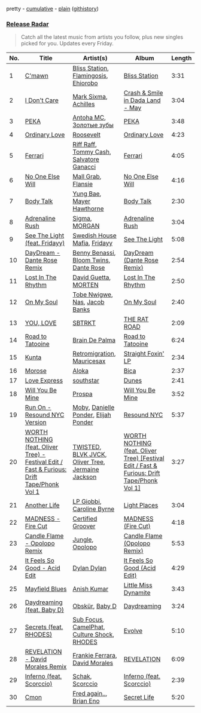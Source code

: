 pretty - [cumulative](/playlists/cumulative/Release%20Radar.md) - [plain](/playlists/plain/37i9dQZEVXbsudmxBFKW7G) ([githistory](https://github.githistory.xyz/vitokorn/spotify-playlist-archive/blob/master/playlists/plain/37i9dQZEVXbsudmxBFKW7G))

### [Release Radar](https://open.spotify.com/playlist/37i9dQZEVXbsudmxBFKW7G)

> Catch all the latest music from artists you follow, plus new singles picked for you. Updates every Friday.

| No. | Title | Artist(s) | Album | Length |
|---|---|---|---|---|
| 1 | [C'mawn](https://open.spotify.com/track/76UlbwZsf1KjETDmkrwDbW) | [Bliss Station](https://open.spotify.com/artist/14nuxkCmtQBF2SJfwl6vLu), [Flamingosis](https://open.spotify.com/artist/75cW8FFekyCjj0mfZM1Gfb), [Ehiorobo](https://open.spotify.com/artist/5kZ3bLambJ4rBTQ7c2pmi5) | [Bliss Station](https://open.spotify.com/album/6S2MBtq9oY2P989g8U4wlS) | 3:31 |
| 2 | [I Don't Care](https://open.spotify.com/track/2UIKMsHPB8n4E0ci2wvftx) | [Mark Sixma](https://open.spotify.com/artist/3ePCIHipMKD4n8IBXBYWSm), [Achilles](https://open.spotify.com/artist/1BgLi10FdtjQtMigV9Ddka) | [Crash & Smile in Dada Land - May](https://open.spotify.com/album/4PjuJ33WzlVy4RpcxLCKJ1) | 3:04 |
| 3 | [РЕКА](https://open.spotify.com/track/2SeZ6BtRHYIEcnJbAisQym) | [Antoha MC](https://open.spotify.com/artist/6OqmKFaRcw0f23m5PQ9CrL), [Золотые зубы](https://open.spotify.com/artist/6AFoNkF71wFceh0Vjr2R2m) | [РЕКА](https://open.spotify.com/album/4mGgDn5lEq1XjzqsYFuGHr) | 3:48 |
| 4 | [Ordinary Love](https://open.spotify.com/track/7Ax5HJX8qYd6HVceODiGHA) | [Roosevelt](https://open.spotify.com/artist/4AQrqVz6BYwy29iMxcGtx7) | [Ordinary Love](https://open.spotify.com/album/5Gy5KkdRH0VJV9YGOUuQjt) | 4:23 |
| 5 | [Ferrari](https://open.spotify.com/track/4pAU6JZ4wJAHHcr11rSRnU) | [Riff Raff](https://open.spotify.com/artist/31IZdHrCZ5pRhLz4zBxN3o), [Tommy Cash](https://open.spotify.com/artist/44XzG6GoJZNtkIGW19hsUK), [Salvatore Ganacci](https://open.spotify.com/artist/5PdkRVDASsw6P7QoqRpz0F) | [Ferrari](https://open.spotify.com/album/2pcFn13zfPxrQSZdil0Klu) | 4:05 |
| 6 | [No One Else Will](https://open.spotify.com/track/6g3txmuT9t6OR3fnIBYYEq) | [Mall Grab](https://open.spotify.com/artist/7yF6JnFPDzgml2Ytkyl5D7), [Flansie](https://open.spotify.com/artist/2BArfYNHUsUFaABc7WzoSI) | [No One Else Will](https://open.spotify.com/album/2GfYnALEt3vM8mA529GUbX) | 4:16 |
| 7 | [Body Talk](https://open.spotify.com/track/3PQ9quodpMV1tUrr1J7box) | [Yung Bae](https://open.spotify.com/artist/30FDJPN3RtwJZ20g5YGCRX), [Mayer Hawthorne](https://open.spotify.com/artist/4d53BMrRlQkrQMz5d59f2O) | [Body Talk](https://open.spotify.com/album/42nElQaDNdhBRVdx8amCqd) | 2:30 |
| 8 | [Adrenaline Rush](https://open.spotify.com/track/5HiEBFh2xlpS9HV729BxiX) | [Sigma](https://open.spotify.com/artist/01pKrlgPJhm5dB4lneYAqS), [MORGAN](https://open.spotify.com/artist/7ltW5jYRnGOE4O1vcgW2DI) | [Adrenaline Rush](https://open.spotify.com/album/49MtrlNhaTuqn3C1QGrU0c) | 3:04 |
| 9 | [See The Light (feat. Fridayy)](https://open.spotify.com/track/7MWHxi7gx2M8ghbRRWyQYU) | [Swedish House Mafia](https://open.spotify.com/artist/1h6Cn3P4NGzXbaXidqURXs), [Fridayy](https://open.spotify.com/artist/7sP4SQ0WY6jfps1I19Ot7i) | [See The Light](https://open.spotify.com/album/7BdKpDmPu8bUkHULFZp1Zi) | 5:08 |
| 10 | [DayDream - Dante Rose Remix](https://open.spotify.com/track/4cFQBsjLMJQGrYoSOc9e9H) | [Benny Benassi](https://open.spotify.com/artist/4Ws2otunReOa6BbwxxpCt6), [Bloom Twins](https://open.spotify.com/artist/4ae1CMoZOjwIOUmhJlA9Tt), [Dante Rose](https://open.spotify.com/artist/6kgA8XIDCbpDdLlF3fCNKN) | [DayDream (Dante Rose Remix)](https://open.spotify.com/album/1cXYLicTFuqKu4mdH40HZU) | 2:54 |
| 11 | [Lost In The Rhythm](https://open.spotify.com/track/5o06Ga8GxzI35T7AHCeARL) | [David Guetta](https://open.spotify.com/artist/1Cs0zKBU1kc0i8ypK3B9ai), [MORTEN](https://open.spotify.com/artist/19HFRWmRCl27kTk6LeqAO8) | [Lost In The Rhythm](https://open.spotify.com/album/67XD05ZxwlpGcUanJTeFJq) | 2:50 |
| 12 | [On My Soul](https://open.spotify.com/track/2xLrkO5wPNzl5cNjLoPeNW) | [Tobe Nwigwe](https://open.spotify.com/artist/3Qh89pgJeZq6d8uM1bTot3), [Nas](https://open.spotify.com/artist/20qISvAhX20dpIbOOzGK3q), [Jacob Banks](https://open.spotify.com/artist/0AepkoQhYvkjEzzwIcGxdV) | [On My Soul](https://open.spotify.com/album/1I5QGY6wFJp0LjgDvbfV87) | 2:40 |
| 13 | [YOU, LOVE](https://open.spotify.com/track/6BEZ45pBdgfk88FVrRjxdK) | [SBTRKT](https://open.spotify.com/artist/1O10apSOoAPjOu6UhUNmeI) | [THE RAT ROAD](https://open.spotify.com/album/2hsja94l5BsGPPNP4Xn0cp) | 2:09 |
| 14 | [Road to Tatooine](https://open.spotify.com/track/5ndGnIYVisX15mhhHTc1nw) | [Brain De Palma](https://open.spotify.com/artist/44VVWk4YFJFoiv7oRNt5wO) | [Road to Tatooine](https://open.spotify.com/album/0Q8z3HIOXSMof69ZXxpYDs) | 6:24 |
| 15 | [Kunta](https://open.spotify.com/track/2VdvBYJiFGEBJ0OzKh9xhj) | [Retromigration](https://open.spotify.com/artist/52A6LhXGESSKtx5TIa2Kar), [Mauricesax](https://open.spotify.com/artist/4YvnZ5cfeBuJeIHB0U3hJf) | [Straight Foxin' LP](https://open.spotify.com/album/6bsh7FaUvig1vNe67ecK6m) | 2:34 |
| 16 | [Morose](https://open.spotify.com/track/0fZK8Z4PuTw1v61VGS42UV) | [Aloka](https://open.spotify.com/artist/4UbgpaTDik0SDhBQq5Ucmt) | [Bica](https://open.spotify.com/album/4bfkpjWfdMAHtz1ep2wgmB) | 2:37 |
| 17 | [Love Express](https://open.spotify.com/track/6xsnEg4g2Z9rqRlewkENhP) | [southstar](https://open.spotify.com/artist/1GVuCyb4PlArufUZDUnRQi) | [Dunes](https://open.spotify.com/album/5OraR3Y7Ccd990r66pBWUB) | 2:41 |
| 18 | [Will You Be Mine](https://open.spotify.com/track/15H467gdxSmq8IMl1TC46u) | [Prospa](https://open.spotify.com/artist/6HabM2PUM519iIxervGWSb) | [Will You Be Mine](https://open.spotify.com/album/3XIaFrOS8IXOTe0LfjLrEN) | 3:52 |
| 19 | [Run On - Resound NYC Version](https://open.spotify.com/track/18sOJcpQl3w3WaoHpMoTZ5) | [Moby](https://open.spotify.com/artist/3OsRAKCvk37zwYcnzRf5XF), [Danielle Ponder](https://open.spotify.com/artist/5rZUNweztKBI1Xy3XhYHoJ), [Elijah Ponder](https://open.spotify.com/artist/0Vk5IeA2dBRFPCf5ZRqMFa) | [Resound NYC](https://open.spotify.com/album/2w2Pv5AdhDjgLBjcN5OEuT) | 5:37 |
| 20 | [WORTH NOTHING (feat. Oliver Tree) - Festival Edit / Fast & Furious: Drift Tape/Phonk Vol 1](https://open.spotify.com/track/1JLItpuWh3eWjOL6uqg8MS) | [TWISTED](https://open.spotify.com/artist/1rPf3UFQ9PzH7MafzfHTnG), [BLVK JVCK](https://open.spotify.com/artist/32IXja3Y6CPvnAtTHD2bWg), [Oliver Tree](https://open.spotify.com/artist/6TLwD7HPWuiOzvXEa3oCNe), [Jermaine Jackson](https://open.spotify.com/artist/1VDurPMbOKrNU8mcMP4X1P) | [WORTH NOTHING (feat. Oliver Tree) [Festival Edit / Fast & Furious: Drift Tape/Phonk Vol 1]](https://open.spotify.com/album/05vCVULa5xuW5F3qsT92CK) | 3:27 |
| 21 | [Another Life](https://open.spotify.com/track/48zKM71kAICEgswNxK8Kij) | [LP Giobbi](https://open.spotify.com/artist/3oKnyRhYWzNsTiss5n4Z1J), [Caroline Byrne](https://open.spotify.com/artist/2tVd9Bpt5Li9UsmKwhJ1nG) | [Light Places](https://open.spotify.com/album/5k3OoQgNSIK8dt0WhRRKku) | 3:04 |
| 22 | [MADNESS - Fire Cut](https://open.spotify.com/track/0lj738cI03cYcReO5lVNRT) | [Certified Groover](https://open.spotify.com/artist/2Ot1WkVkrCAzEjyhRE9LWq) | [MADNESS (Fire Cut)](https://open.spotify.com/album/5RoEsgZVTFDBfnUO3nesV8) | 4:18 |
| 23 | [Candle Flame - Opolopo Remix](https://open.spotify.com/track/6rGww3K64vpXmxa0azKA8L) | [Jungle](https://open.spotify.com/artist/59oA5WbbQvomJz2BuRG071), [Opolopo](https://open.spotify.com/artist/5WaobPZaAjGIIlabFX3I94) | [Candle Flame (Opolopo Remix)](https://open.spotify.com/album/1TgevMR4b6rX7wxXI252us) | 5:53 |
| 24 | [It Feels So Good - Acid Edit](https://open.spotify.com/track/0KrsqkteG2FQKsxCKwDkuj) | [Dylan Dylan](https://open.spotify.com/artist/2xwod0qobIBd0aaKo4t6BY) | [It Feels So Good (Acid Edit)](https://open.spotify.com/album/2un4rMeTfd2fMaJJhswGf2) | 4:29 |
| 25 | [Mayfield Blues](https://open.spotify.com/track/7tva6V6NINiBPzgiWjuG8p) | [Anish Kumar](https://open.spotify.com/artist/4pSMnAlD8JVEW3eZDuaQH8) | [Little Miss Dynamite](https://open.spotify.com/album/7MOLCkGoOF4ehlOVKmAuHO) | 3:43 |
| 26 | [Daydreaming (feat. Baby D)](https://open.spotify.com/track/2j33kcEPdSd6kygtGSXKJP) | [Obskür](https://open.spotify.com/artist/29MTNlaVntQaQiDyj8KGwx), [Baby D](https://open.spotify.com/artist/33ZOI0WTjYkLh5WuwucLhc) | [Daydreaming](https://open.spotify.com/album/3amFvPYQ0J8meKMNMzUIL4) | 3:24 |
| 27 | [Secrets (feat. RHODES)](https://open.spotify.com/track/61rT53HrwwmAf25p8rbMAd) | [Sub Focus](https://open.spotify.com/artist/0QaSiI5TLA4N7mcsdxShDO), [CamelPhat](https://open.spotify.com/artist/240wlM8vDrf6S4zCyzGj2W), [Culture Shock](https://open.spotify.com/artist/6lp2VnIRXXpC9Wz7hSX6RE), [RHODES](https://open.spotify.com/artist/07FfkbljNIdl45Ijlh1aXS) | [Evolve](https://open.spotify.com/album/6N2cAL092Va3dLV4wKWd6Y) | 5:10 |
| 28 | [REVELATION - David Morales Remix](https://open.spotify.com/track/2whzLs8tUPogWHe0Zmj2MW) | [Frankie Ferrara](https://open.spotify.com/artist/7JSHykD5eWnqT8XAJ4AJF7), [David Morales](https://open.spotify.com/artist/6CwQfN34JdGHfo0A752Lts) | [REVELATION](https://open.spotify.com/album/0vpoGlyJqVRGaMlhlJqb4A) | 6:09 |
| 29 | [Inferno (feat. Scorccio)](https://open.spotify.com/track/3a4iD8kXESNUQ69DKT75OS) | [Schak](https://open.spotify.com/artist/7gA8yMxRoBujfmpDLuLPvx), [Scorccio](https://open.spotify.com/artist/7uTD4BLn80TuHxNeIAspJc) | [Inferno (feat. Scorccio)](https://open.spotify.com/album/0RwubAqdP2AmfEdVE5jfQ8) | 2:39 |
| 30 | [Cmon](https://open.spotify.com/track/4kaiSmJrLgQq0w2qFuzAwy) | [Fred again..](https://open.spotify.com/artist/4oLeXFyACqeem2VImYeBFe), [Brian Eno](https://open.spotify.com/artist/7MSUfLeTdDEoZiJPDSBXgi) | [Secret Life](https://open.spotify.com/album/1FJVbtVFLARPKbn1HepNh1) | 5:20 |